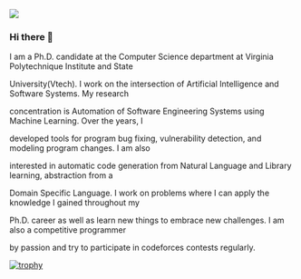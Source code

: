 ![](https://komarev.com/ghpvc/?username=mahimanzum&color=green)
### Hi there 👋
I am a Ph.D. candidate at the Computer Science department at Virginia Polytechnique Institute and State

University(Vtech). I work on the intersection of Artificial Intelligence and Software Systems. My research

concentration is Automation of Software Engineering Systems using Machine Learning. Over the years, I

developed tools for program bug fixing, vulnerability detection, and modeling program changes. I am also

interested in automatic code generation from Natural Language and Library learning, abstraction from a

Domain Specific Language. I work on problems where I can apply the knowledge I gained throughout my

Ph.D. career as well as learn new things to embrace new challenges. I am also a competitive programmer

by passion and try to participate in codeforces contests regularly.
<!--
**mahimanzum/mahimanzum** is a ✨ _special_ ✨ repository because its `README.md` (this file) appears on your GitHub profile.

Here are some ideas to get you started:

- 🔭 I’m currently working on ...
- 🌱 I’m currently learning ...
- 👯 I’m looking to collaborate on ...
- 🤔 I’m looking for help with ...
- 💬 Ask me about ...
- 📫 How to reach me: ...
- 😄 Pronouns: ...
- ⚡ Fun fact: ...
-->

[![trophy](https://github-profile-trophy.vercel.app/?username=ryo-ma&theme=onedark)](https://github.com/ryo-ma/github-profile-trophy)

